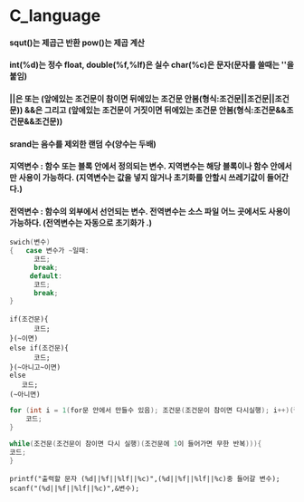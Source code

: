 # C_language

#### squt()는 제곱근 반환 pow()는 제곱 계산

#### int(%d)는 정수 float, double(%f,%lf)은 실수 char(%c)은 문자(문자를 쓸때는 ''을 붙임)

#### ||은 또는 (앞에있는 조건문이 참이면 뒤에있는 조건문 안봄(형식:조건문||조건문||조건문)) &&은 그리고 (앞에있는 조건문이 거짓이면 뒤에있는 조건문 안봄(형식:조건문&&조건문&&조건문))
#### srand는 음수를 제외한 랜덤 수(양수는 두배)

#### 지역변수 : 함수 또는 블록 안에서 정의되는 변수. 지역변수는 해당 블록이나 함수 안에서만 사용이 가능하다. (지역변수는 값을 넣지 않거나 초기화를 안할시 쓰레기값이 들어간다.)
#### 전역변수 : 함수의 외부에서 선언되는  변수. 전역변수는 소스 파일 어느 곳에서도 사용이 가능하다. (전역변수는 자동으로 초기화가 .)
```C
swich(변수)
{   case 변수가 ~일때:
      코드;
      break;
     default:
      코드;
      break;
}
```
```
if(조건문){
      코드;
}(~이면)
else if(조건문){
      코드;
}(~아니고~이면)
else
   코드;
(~아니면)
```
```C
for (int i = 1(for문 안에서 만들수 있음); 조건문(조건문이 참이면 다시실행); i++)(괄호 안을 다 지우고 ;;을 쓰면 ) {
    코드;
}
```
```C
while(조건문(조건문이 참이면 다시 실행)(조건문에 1이 들어가면 무한 반복))){
코드;
}
```
```
printf("출력할 문자 (%d||%f||%lf||%c)",(%d||%f||%lf||%c)중 들어갈 변수);
scanf("(%d||%f||%lf||%c)",&변수);
```
